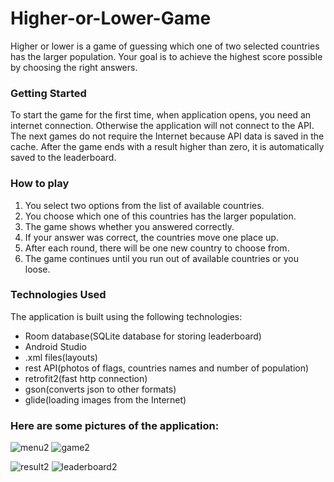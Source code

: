 # Higher-or-Lower-Game
Higher or lower is a game of guessing which one of two selected countries has the larger population. Your goal is to achieve the highest score possible by choosing the right answers.

### Getting Started
To start the game for the first time, when application opens, you need an internet connection. Otherwise the application will not connect to the API. The next games do not require the Internet because API data is saved in the cache.
After the game ends with a result higher than zero, it is automatically saved to the leaderboard.

### How to play
1. You select two options from the list of available countries.
2. You choose which one of this countries has the larger population.
4. The game shows whether you answered correctly.
5. If your answer was correct, the countries move one place up.
6. After each round, there will be one new country to choose from.
7. The game continues until you run out of available countries or you loose.

### Technologies Used
The application is built using the following technologies:
- Room database(SQLite database for storing leaderboard)
- Android Studio
- .xml files(layouts)
- rest API(photos of flags, countries names and number of population)
- retrofit2(fast http connection)
- gson(converts json to other formats)
- glide(loading images from the Internet)

### Here are some pictures of the application:

![menu2](https://github.com/AdamDawi/Higher-or-Lower-Game/assets/49430055/fa2bedca-4660-4da6-89d9-0ec6877480ec)
![game2](https://github.com/AdamDawi/Higher-or-Lower-Game/assets/49430055/320f673d-3074-4fc8-a0e4-7c446f725d5f)

![result2](https://github.com/AdamDawi/Higher-or-Lower-Game/assets/49430055/e02dffc6-3c16-4172-817a-0072679ba665)
![leaderboard2](https://github.com/AdamDawi/Higher-or-Lower-Game/assets/49430055/8a76ca5d-1a13-4fd2-8edf-2aa7d9fb556b)
